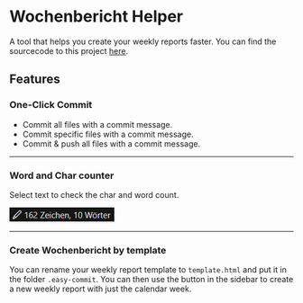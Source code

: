 # Wochenbericht Helper

A tool that helps you create your weekly reports faster.
You can find the sourcecode to this project [here](https://github.com/Kalbskinder/VSCode-Extension-Wochenbericht-Helper?tab=readme-ov-file).

## Features

### One-Click Commit

- Commit all files with a commit message.
- Commit specific files with a commit message.
- Commit & push all files with a commit message.

---

### Word and Char counter

Select text to check the char and word count.

![Selection img](/images/docs/selection.png)

---

### Create Wochenbericht by template

You can rename your weekly report template to `template.html` and put it in the folder `.easy-commit`. You can then use the button in the sidebar to create a new weekly report with just the calendar week.
